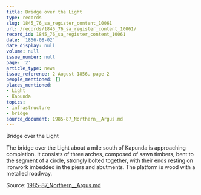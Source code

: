 ```yaml
---
title: Bridge over the Light
type: records
slug: 1845_76_sa_register_content_10061
url: /records/1845_76_sa_register_content_10061/
record_id: 1845_76_sa_register_content_10061
date: '1856-08-02'
date_display: null
volume: null
issue_number: null
page: '2'
article_type: news
issue_reference: 2 August 1856, page 2
people_mentioned: []
places_mentioned:
- Light
- Kapunda
topics:
- infrastructure
- bridge
source_document: 1985-87_Northern__Argus.md
---
```


Bridge over the Light

The bridge over the Light about a mile south of Kapunda is approaching completion.  It consists of three arches, composed of sawn timbers, bent to the segment of a circle, strongly bolted together, with their ends resting on ironwork imbedded in the piers and abutments.  The platform is wood with a metalled roadway.

Source: [1985-87_Northern__Argus.md](/downloads/markdown/1985-87_Northern__Argus.md)

